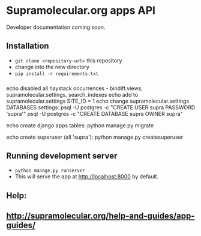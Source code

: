 # Supramolecular.org apps API

Developer documentation coming soon.

## Installation

* `git clone <repository-url>` this repository
* change into the new directory
* `pip install -r requirements.txt`

###
echo disabled all haystack occurrences - bindift.views, supramolecular.settings, search_indexes
echo add to supramolecular.settings SITE_ID = 1
echo change supramolecular.settings DATABASES settings:
psql -U postgres -c "CREATE USER supra PASSWORD 'supra'"
psql -U postgres -c "CREATE DATABASE supra OWNER supra"

echo create django apps tables:
python manage.py migrate

echo create superuser (all 'supra'):
python manage.py createsuperuser 
###


## Running development server

* `python manage.py runserver`
* This will serve the app at [http://localhost:8000](http://localhost:8000)
  by default.

## Help:
## http://supramolecular.org/help-and-guides/app-guides/
